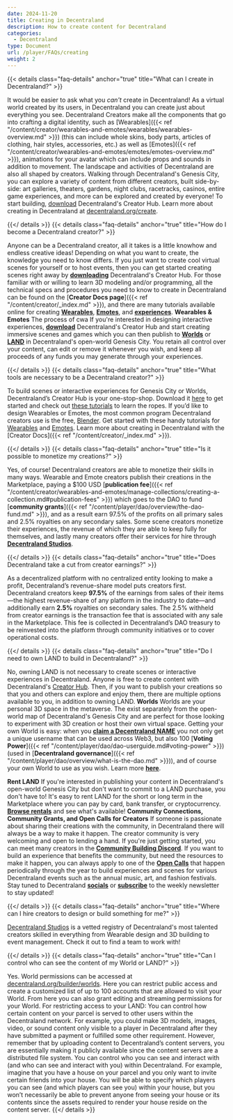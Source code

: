 ```yaml
---
date: 2024-11-20
title: Creating in Decentraland
description: How to create content for Decentraland
categories:
  - Decentraland
type: Document
url: /player/FAQs/creating
weight: 2
---
```


{{< details class="faq-details" anchor="true" title="What can I create in Decentraland?" >}}

It would be easier to ask what you _can't_ create in Decentraland! As a virtual world created by its users, in Decentraland you can create just about everything you see.
Decentraland Creators make all the components that go into crafting a digital identity, such as [Wearables]({{< ref "/content/creator/wearables-and-emotes/wearables/wearables-overview.md" >}}) (this can include whole skins, body parts, articles of clothing, hair styles, accessories, etc.) as well as [Emotes]({{< ref "/content/creator/wearables-and-emotes/emotes/emotes-overview.md" >}}), animations for your avatar which can include props and sounds in addition to movement.
The landscape and activities of Decentraland are also all shaped by creators. Walking through Decentraland's Genesis City, you can explore a variety of content from different creators, built side-by-side: art galleries, theaters, gardens, night clubs, racetracks, casinos, entire game experiences, and more can be explored and created by everyone! To start building, [download](https://decentraland.org/download/creator-hub) Decentraland's Creator Hub.
Learn more about creating in Decentraland at [decentraland.org/create](http://decentraland.org/create).

{{</ details >}}
{{< details class="faq-details" anchor="true" title="How do I become a Decentraland creator?" >}}

Anyone can be a Decentraland creator, all it takes is a little knowhow and endless creative ideas! Depending on what you want to create, the knowledge you need to know differs. If you just want to create cool virtual scenes for yourself or to host events, then you can get started creating scenes right away by [**downloading**](https://decentraland.org/download/creator-hub) Decentraland's Creator Hub.
For those familiar with or willing to learn 3D modeling and/or programming, all the technical specs and procedures you need to know to create in Decentraland can be found on the [**Creator Docs page**]({{< ref "/content/creator/_index.md" >}}), and there are many tutorials available online for creating [**Wearables**](https://www.youtube.com/watch?v=zl43Fw7zROQ&list=PLEl6fe1igtKBFDcxaC64Uxamo7kQUi5mf&pp=iAQB), [**Emotes**](https://www.youtube.com/watch?v=-iWslh4uQIk&list=PLAcRraQmr_GN8LcnnQk2BByo9L2Orvp9c&pp=iAQB), and [**experiences**](https://www.youtube.com/watch?v=fblj_FxUvM4&list=PLAcRraQmr_GP_K8WN7csnKnImK4R2TgMA&pp=iAQB).
**Wearables & Emotes**
The process of cwa
If you're interested in designing interactive experiences, [**download**](https://decentraland.org/download/creator-hub) Decentraland's Creator Hub and start creating immersive scenes and games which you can then publish to [**Worlds**](https://decentraland.org/blog/about-decentraland/decentraland-worlds-your-own-virtual-space) or [**LAND**](https://decentraland.org/marketplace/lands) in Decentraland's open-world Genesis City. You retain all control over your content, can edit or remove it whenever you wish, and keep all proceeds of any funds you may generate through your experiences.

{{</ details >}}
{{< details class="faq-details" anchor="true" title="What tools are necessary to be a Decentraland creator?" >}}

To build scenes or interactive experiences for Genesis City or Worlds, Decentraland’s Creator Hub is your one-stop-shop. Download it [here](https://decentraland.org/download/creator-hub) to get started and check out [these tutorials](https://www.youtube.com/watch?v=wm8ZD2kSyKA&list=PLAcRraQmr_GPrMmQekqbMWhyBxo3lXs8p&pp=iAQB) to learn the ropes.
If you’d like to design Wearables or Emotes, the most common program Decentraland creators use is the free, [Blender](https://www.notion.so/1425f41146a580a2950aff043b0d559a?pvs=21). Get started with these handy tutorials for [Wearables](https://www.youtube.com/watch?v=zl43Fw7zROQ&list=PLEl6fe1igtKBFDcxaC64Uxamo7kQUi5mf) and [Emotes](https://www.youtube.com/watch?v=-iWslh4uQIk&list=PLAcRraQmr_GN8LcnnQk2BByo9L2Orvp9c&pp=iAQB).
Learn more about creating in Decentraland with the [Creator Docs]({{< ref "/content/creator/_index.md" >}}).

{{</ details >}}
{{< details class="faq-details" anchor="true" title="Is it possible to monetize my creations?" >}}

Yes, of course! Decentraland creators are able to monetize their skills in many ways.
Wearable and Emote creators publish their creations in the Marketplace, paying a $100 USD [**publication fee**]({{< ref "/content/creator/wearables-and-emotes/manage-collections/creating-a-collection.md#publication-fees" >}}) which goes to the DAO to fund [**community grants**]({{< ref "/content/player/dao/overview/the-dao-fund.md" >}}), and as a result earn 97.5% of the profits on all primary sales and 2.5% royalties on any secondary sales.
Some scene creators monetize their experiences, the revenue of which they are able to keep fully for themselves, and lastly many creators offer their services for hire through [**Decentraland Studios**](https://studios.decentraland.org/).

{{</ details >}}
{{< details class="faq-details" anchor="true" title="Does Decentraland take a cut from creator earnings?" >}}

As a decentralized platform with no centralized entity looking to
make a profit, Decentraland’s revenue-share model puts creators first. Decentraland
creators keep **97.5%** of the earnings from sales of their items—the highest revenue-share of any platform in the industry to date—and additionally earn **2.5%** royalties
on secondary sales.
The 2.5% withheld from creator earnings is the transaction fee that is associated
with any sale in the Marketplace. This fee is collected in Decentraland’s DAO
treasury to be reinvested into the platform through community initiatives or to cover
operational costs.

{{</ details >}}
{{< details class="faq-details" anchor="true" title="Do I need to own LAND to build in Decentraland?" >}}

No, owning LAND is not necessary to create scenes or interactive experiences in Decentraland. Anyone is free to create content with Decentraland's [Creator Hub](https://decentraland.org/download/creator-hub/). Then, if you want to publish your creations so that you and others can explore and enjoy them, there are multiple options available to you, in addition to owning LAND.
**Worlds**
Worlds are your personal 3D space in the metaverse. The exist separately from the open-world map of Decentraland's Genesis City and are perfect for those looking to experiment with 3D creation or host their own virtual space.
Getting your own World is easy: when you [**claim a Decentraland NAME**](https://decentraland.org/marketplace/names/claim) you not only get a unique username that can be used across Web3, but also 100 [**Voting Power**]({{< ref "/content/player/dao/dao-userguide.md#voting-power" >}}) (used in [**Decentraland governance**]({{< ref "/content/player/dao/overview/what-is-the-dao.md" >}})), and of course your own World to use as you wish. Learn more [**here**](https://decentraland.org/blog/about-decentraland/decentraland-worlds-your-own-virtual-space).

**Rent LAND**
If you're interested in publishing your content in Decentraland's open-world Genesis City but don't want to commit to a LAND purchase, you don't have to! It's easy to rent LAND for the short or long term in the Marketplace where you can pay by card, bank transfer, or cryptocurrency. [**Browse rentals**](https://decentraland.org/marketplace/lands?assetType=nft&section=land&vendor=decentraland&page=1&sortBy=newest&onlyOnRent=true) and see what's available!
**Community Connections, Community Grants, and Open Calls for Creators**
If someone is passionate about sharing their creations with the community, in Decentraland there will always be a way to make it happen. The creator community is very welcoming and open to lending a hand. If you're just getting started, you can meet many creators in the [**Community Building Discord**](https://discord.gg/cbdcl).
If you want to build an experience that benefits the community, but need the resources to make it happen, you can always apply to one of the [**Open Calls**](https://twitter.com/decentraland/status/1704918402907726030) that happen periodically through the year to build experiences and scenes for various Decentraland events such as the annual music, art, and fashion festivals. Stay tuned to Decentraland [**socials**](https://twitter.com/decentraland) or [**subscribe**](https://decentraland.beehiiv.com/subscribe) to the weekly newsletter to stay updated!

{{</ details >}}
{{< details class="faq-details" anchor="true" title="Where can I hire creators to design or build something for me?" >}}

[Decentraland Studios](https://studios.decentraland.org/) is a vetted registry of Decentraland's most talented creators skilled in everything from Wearable design and 3D building to event management. Check it out to find a team to work with!

{{</ details >}}
{{< details class="faq-details" anchor="true" title="Can I control who can see the content of my World or LAND?" >}}

Yes. World permissions can be accessed at [decentraland.org/builder/worlds](https://decentraland.org/builder/worlds). Here you can restrict public access and create a customized list of up to 100 accounts that are allowed to visit your World. From here you can also grant editing and streaming permissions for your World.
For restricting access to your LAND: You can control how certain content on your parcel is served to other users within the Decentraland network. For example, you could make 3D models, images, video, or sound content only visible to a player in Decentraland after they have submitted a payment or fulfilled some other requirement. However, remember that by uploading content to Decentraland’s content servers, you are essentially making it publicly available since the content servers are a distributed file system.
You can control who you can see and interact with (and who can see and interact with you) within Decentraland. For example, imagine that you have a house on your parcel and you only want to invite certain friends into your house. You will be able to specify which players you can see (and which players can see you) within your house, but you won’t necessarily be able to prevent anyone from seeing your house or its contents since the assets required to render your house reside on the content server.
{{</ details >}}

